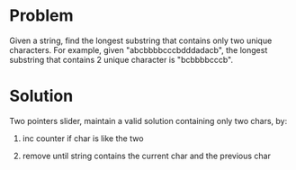 Problem
===

Given a string, find the longest substring that contains only two unique characters. For example, given "abcbbbbcccbdddadacb", the longest substring that contains 2 unique character is "bcbbbbcccb".

Solution
===
Two pointers slider, maintain a valid solution containing only two chars, by:

1. inc counter if char is like the two

2. remove until string contains the current char and the previous char